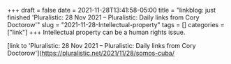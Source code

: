 +++draft = falsedate = 2021-11-28T13:41:58-05:00title = "linkblog: just finished 'Pluralistic: 28 Nov 2021 – Pluralistic: Daily links from Cory Doctorow'"slug = "2021-11-28-Intellectual-property"tags = []categories = ["link"]+++Intellectual property can be a human rights issue. [link to 'Pluralistic: 28 Nov 2021 – Pluralistic: Daily links from Cory Doctorow'](https://pluralistic.net/2021/11/28/somos-cuba/